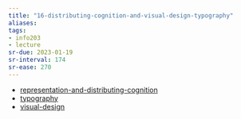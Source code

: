 ```yaml
---
title: "16-distributing-cognition-and-visual-design-typography"
aliases: 
tags: 
- info203
- lecture
sr-due: 2023-01-19
sr-interval: 174
sr-ease: 270
---
```


- [representation-and-distributing-cognition](notes/representation-and-distributing-cognition.md)
- [typography](notes/typography.md)
- [visual-design](notes/visual-design.md)
